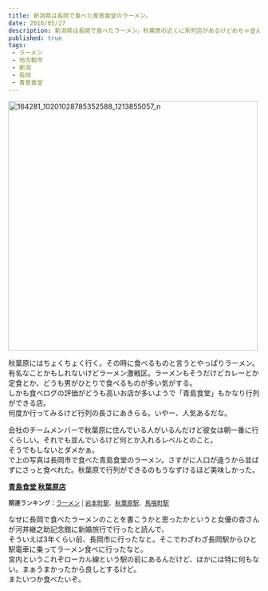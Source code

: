 ```yaml
---
title: 新潟県は長岡で食べた青島食堂のラーメン。
date: 2016/05/27
description: 新潟県は長岡で食べたラーメン。秋葉原の近くに系列店があるけどめちゃ並んでいて入れたことがない。
published: true
tags: 
 - ラーメン
 - 地方都市
 - 新潟
 - 長岡
 - 青島食堂
---
```


<a data-flickr-embed="true"  href="https://www.flickr.com/photos/shigeki_takeguchi/27191782042/in/dateposted-public/" title="164281_10201028785352588_1213855057_n"><img src="https://c3.staticflickr.com/8/7763/27191782042_16a82c4209.jpg" width="500" height="500" alt="164281_10201028785352588_1213855057_n"></a><script async src="//embedr.flickr.com/assets/client-code.js" charset="utf-8"></script>

秋葉原にはちょくちょく行く。その時に食べるものと言うとやっぱりラーメン。  
有名なことかもしれないけどラーメン激戦区。ラーメンもそうだけどカレーとか定食とか、どうも男がひとりで食べるものが多い気がする。  
しかも食べログの評価がどうも高いお店が多いようで「青島食堂」もかなり行列ができる店。  
何度か行ってみるけど行列の長さにあきらる。いやー、人気あるだな。  

<!-- more -->

会社のチームメンバーで秋葉原に住んでいる人がいるんだけど彼女は朝一番に行くらしい。それでも並んでいるけど何とか入れるレベルとのこと。  
そうでもしないとダメかぁ。  
で上の写真は長岡市で食べた青島食堂のラーメン。さすがに人口が違うから並ばずにさっと食べれた。秋葉原で行列ができるのもうなずけるほど美味しかった。  

<div class="tabelog">
<p><strong><a href="https://tabelog.com/tokyo/A1310/A131001/13094776/" target="_blank">青島食堂 秋葉原店</a></strong></p>
<script src="https://tabelog.com/badge/google_badge?escape=false&rcd=13094776" type="text/javascript" charset="utf-8"></script>
</div>
<p style="color:#444444; font-size:12px;"><strong>関連ランキング：</strong><a href="https://tabelog.com/rstLst/ramen/">ラーメン</a> | <a href="https://tabelog.com/tokyo/A1310/A131002/R1127/rstLst/">岩本町駅</a>、<a href="https://tabelog.com/tokyo/A1310/A131001/R173/rstLst/">秋葉原駅</a>、<a href="https://tabelog.com/tokyo/A1302/A130204/R7847/rstLst/">馬喰町駅</a></p>

なぜに長岡で食べたラーメンのことを書こうかと思ったかというと女優の杏さんが河井継之助記念館に新婚旅行で行ったと読んで、  
そういえば3年くらい前、長岡市に行ったなと。そこでわざわざ長岡駅からひと駅電車に乗ってラーメン食べに行ったなと。  
宮内というこれぞローカル線という駅の前にあるんだけど、ほかには特に何もない。まぁうまかったから良しとするけど。  
またいつか食べたいぞ。
